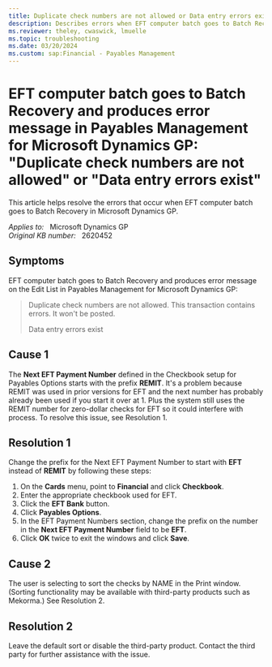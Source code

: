 ```yaml
---
title: Duplicate check numbers are not allowed or Data entry errors exist error
description: Describes errors when EFT computer batch goes to Batch Recovery in Payables Management for Microsoft Dynamics GP.
ms.reviewer: theley, cwaswick, lmuelle
ms.topic: troubleshooting
ms.date: 03/20/2024
ms.custom: sap:Financial - Payables Management
---
```

# EFT computer batch goes to Batch Recovery and produces error message in Payables Management for Microsoft Dynamics GP: "Duplicate check numbers are not allowed" or "Data entry errors exist"

This article helps resolve the errors that occur when EFT computer batch goes to Batch Recovery in Microsoft Dynamics GP.

_Applies to:_ &nbsp; Microsoft Dynamics GP  
_Original KB number:_ &nbsp; 2620452

## Symptoms

EFT computer batch goes to Batch Recovery and produces error message on the Edit List in Payables Management for Microsoft Dynamics GP:

>Duplicate check numbers are not allowed.
This transaction contains errors. It won't be posted.
>
>Data entry errors exist

## Cause 1

The **Next EFT Payment Number** defined in the Checkbook setup for Payables Options starts with the prefix **REMIT**. It's a problem because REMIT was used in prior versions for EFT and the next number has probably already been used if you start it over at 1. Plus the system still uses the REMIT number for zero-dollar checks for EFT so it could interfere with process. To resolve this issue, see Resolution 1.

## Resolution 1

Change the prefix for the Next EFT Payment Number to start with **EFT** instead of **REMIT** by following these steps:

1. On the **Cards** menu, point to **Financial** and click **Checkbook**.
2. Enter the appropriate checkbook used for EFT.
3. Click the **EFT Bank** button.
4. Click **Payables Options**.
5. In the EFT Payment Numbers section, change the prefix on the number in the **Next EFT Payment Number** field to be **EFT**.
6. Click **OK** twice to exit the windows and click **Save**.

## Cause 2

The user is selecting to sort the checks by NAME in the Print window. (Sorting functionality may be available with third-party products such as Mekorma.) See Resolution 2.

## Resolution 2

Leave the default sort or disable the third-party product. Contact the third party for further assistance with the issue.
